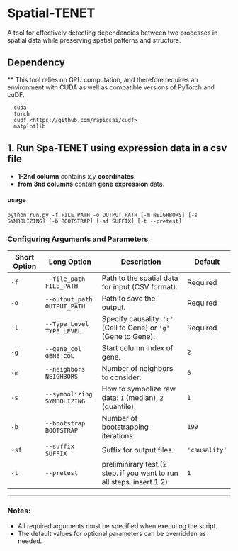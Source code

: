 # Spatial-TENET
A tool for effectively detecting dependencies between two processes in spatial data while preserving spatial patterns and structure.

## Dependency
** This tool relies on GPU computation, and therefore requires an environment with CUDA as well as compatible versions of PyTorch and cuDF.
```
  cuda 
  torch
  cudf <https://github.com/rapidsai/cudf>
  matplotlib
```

## 1. Run Spa-TENET using expression data in a csv file
* **1-2nd column** contains x,y **coordinates**.   
* **from 3nd columns** contain **gene expression** data.

#### usage
```
python run.py -f FILE_PATH -o OUTPUT_PATH [-m NEIGHBORS] [-s SYMBOLIZING] [-b BOOTSTRAP] [-sf SUFFIX] [-t --pretest]
```

### Configuring Arguments and Parameters

| Short Option | Long Option               | Description                                                          | Default        |
|--------------|---------------------------|----------------------------------------------------------------------|----------------|
| `-f`         | `--file_path FILE_PATH`   | Path to the spatial data for input (CSV format).                     | Required       |
| `-o`         | `--output_path OUTPUT_PATH`| Path to save the output.                                             | Required       |
| `-l`         | `--Type_Level TYPE_LEVEL` | Specify causality: `'c'` (Cell to Gene) or `'g'` (Gene to Gene).     | Required       |
| `-g`         | `--gene_col GENE_COL`     | Start column index of gene.                                          | `2`            |
| `-m`         | `--neighbors NEIGHBORS`   | Number of neighbors to consider.                                     | `6`            |
| `-s`         | `--symbolizing SYMBOLIZING`| How to symbolize raw data: `1` (median), `2` (quantile).             | `1`            |
| `-b`         | `--bootstrap BOOTSTRAP`   | Number of bootstrapping iterations.                                  | `199`          |
| `-sf`        | `--suffix SUFFIX`         | Suffix for output files.                                             | `'causality'`  |
| `-t`         | `--pretest`               | preliminirary test.(2 step. if you want to run all steps. insert 1 2)| `1`            |

---

### Notes:
- All required arguments must be specified when executing the script.
- The default values for optional parameters can be overridden as needed.